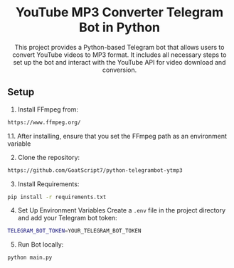 <h1 align="center">YouTube MP3 Converter Telegram Bot in Python</h1>
<p align="center">This project provides a Python-based Telegram bot that allows users to convert YouTube videos to MP3 format. It includes all necessary steps to set up the bot and interact with the YouTube API for video download and conversion.</p>

## Setup
1. Install FFmpeg from:
```bash
https://www.ffmpeg.org/
```
<p>1.1. After installing, ensure that you set the FFmpeg path as an environment variable</p>

2. Clone the repository:
```bash
https://github.com/GoatScript7/python-telegrambot-ytmp3
```

3. Install Requirements:
```bash
pip install -r requirements.txt
```

4. Set Up Environment Variables
Create a `.env` file in the project directory and add your Telegram bot token:
```bash
TELEGRAM_BOT_TOKEN=YOUR_TELEGRAM_BOT_TOKEN
```

5. Run Bot locally:
```bash
python main.py
```
